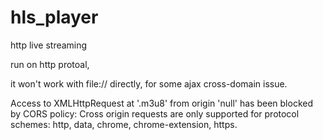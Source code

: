 # hls_player
http live streaming

run on http protoal,

it won't work with file:// directly, for some ajax cross-domain issue.

Access to XMLHttpRequest at '.m3u8' from origin 'null' has been blocked by CORS policy: 
Cross origin requests are only supported for protocol schemes: http, data, chrome, chrome-extension, https.
